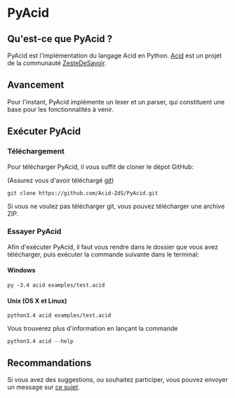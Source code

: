 PyAcid
======

## Qu'est-ce que PyAcid ?

PyAcid est l'implémentation du langage Acid en Python. [Acid](https://zestedesavoir.com/forums/sujet/6065/un-petit-langage-zds/) est un projet de la communauté [ZesteDeSavoir](https://zestedesavoir.com/).

## Avancement

Pour l'instant, PyAcid implémente un lexer et un parser, qui constituent une
base pour les fonctionnalités à venir.

## Exécuter PyAcid

### Téléchargement

Pour télécharger PyAcid, il vous suffit de cloner le dépot GitHub:

(Assurez vous d'avoir téléchargé [git](https://git-scm.com/))

```
git clone https://github.com/Acid-ZdS/PyAcid.git
```

Si vous ne voulez pas télécharger git, vous pouvez télécharger une archive ZIP.

### Essayer PyAcid

Afin d'exécuter PyAcid, il faut vous rendre dans le dossier que vous avez
télécharger, puis exécuter la commande suivante dans le terminal:

#### Windows

```
py -3.4 acid examples/test.acid
```

#### Unix (OS X et Linux)

```
python3.4 acid examples/test.acid
```

Vous trouverez plus d'information en lançant la commande

```
python3.4 acid --help
```

## Recommandations

Si vous avez des suggestions, ou souhaitez participer, vous pouvez envoyer un
message sur [ce sujet](https://zestedesavoir.com/forums/sujet/6129/acid-le-lisp-like-de-la-communaute/).
